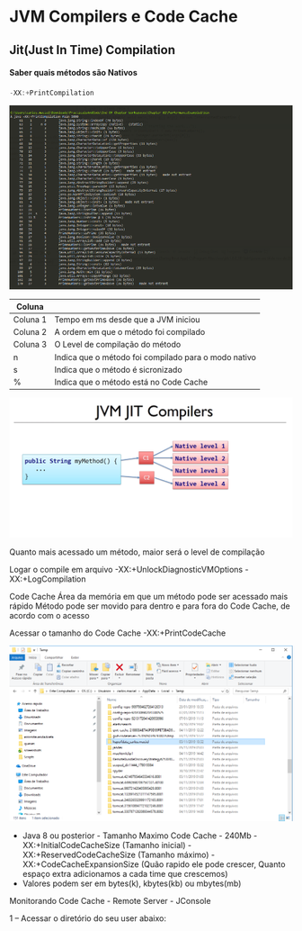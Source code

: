 # JVM Compilers e Code Cache

## Jit(Just In Time) Compilation

#### Saber quais métodos são Nativos
```java
-XX:+PrintCompilation
```

![image](https://github.com/carloshfmaciel/jvm_study/blob/master/001.PNG)

| Coluna |  |
| -------- | -------- |
| Coluna 1 | Tempo em ms desde que a JVM iniciou |
| Coluna 2 | A ordem em que o método foi compilado
| Coluna 3 | O Level de compilação do método |
|    n     | Indica que o método foi compilado para o modo nativo
|    s     | Indica que o método é sicronizado |
|    %     | Indica que o método está no Code Cache

![image](https://github.com/carloshfmaciel/jvm_study/blob/master/002.PNG)

Quanto mais acessado um método, maior será o level de compilação

Logar o compile em arquivo
-XX:+UnlockDiagnosticVMOptions -XX:+LogCompilation

Code Cache
Área da memória em que um método pode ser acessado mais rápido
Método pode ser movido para dentro e para fora do Code Cache, de acordo com o acesso

Acessar o tamanho do Code Cache
-XX:+PrintCodeCache

![image](https://github.com/carloshfmaciel/jvm_study/blob/master/003.PNG)

- Java 8 ou posterior - Tamanho Maximo Code Cache - 240Mb
-XX:+InitialCodeCacheSize (Tamanho inicial)
-XX:+ReservedCodeCacheSize (Tamanho máximo)
-XX:+CodeCacheExpansionSize (Quão rapido ele pode crescer, Quanto espaço extra adicionamos a cada time que crescemos)
- Valores podem ser em bytes(k), kbytes(kb) ou mbytes(mb)

Monitorando Code Cache - Remote Server - JConsole

1 – Acessar o diretório do seu user abaixo:

